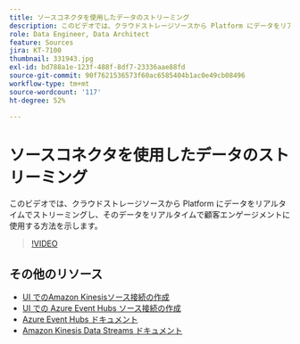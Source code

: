 ```yaml
---
title: ソースコネクタを使用したデータのストリーミング
description: このビデオでは、クラウドストレージソースから Platform にデータをリアルタイムでストリーミングし、そのデータをリアルタイムで顧客エンゲージメントに使用する方法を示します。
role: Data Engineer, Data Architect
feature: Sources
jira: KT-7100
thumbnail: 331943.jpg
exl-id: bd788a1e-123f-488f-8df7-23336aae88fd
source-git-commit: 90f7621536573f60ac6585404b1ac0e49cb08496
workflow-type: tm+mt
source-wordcount: '117'
ht-degree: 52%

---
```


# ソースコネクタを使用したデータのストリーミング

このビデオでは、クラウドストレージソースから Platform にデータをリアルタイムでストリーミングし、そのデータをリアルタイムで顧客エンゲージメントに使用する方法を示します。


>[!VIDEO](https://video.tv.adobe.com/v/331943?quality=12&learn=on)

## その他のリソース

* [UI でのAmazon Kinesisソース接続の作成](https://experienceleague.adobe.com/docs/experience-platform/sources/ui-tutorials/create/cloud-storage/kinesis.html)
* [UI での Azure Event Hubs ソース接続の作成](https://experienceleague.adobe.com/docs/experience-platform/sources/ui-tutorials/create/cloud-storage/eventhub.html)
* [Azure Event Hubs ドキュメント](https://docs.microsoft.com/en-us/azure/event-hubs/)
* [Amazon Kinesis Data Streams ドキュメント](https://docs.aws.amazon.com/kinesis/index.html)

